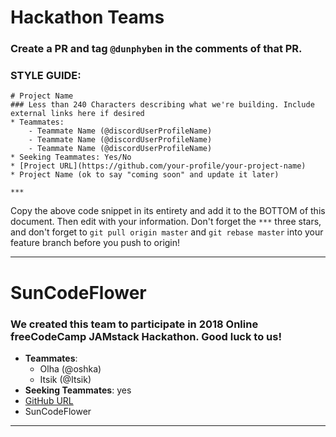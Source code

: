 # Hackathon Teams

### Create a PR and tag `@dunphyben` in the comments of that PR.

### STYLE GUIDE:  

```
# Project Name
### Less than 240 Characters describing what we're building. Include external links here if desired
* Teammates:
    - Teammate Name (@discordUserProfileName)
    - Teammate Name (@discordUserProfileName)
    - Teammate Name (@discordUserProfileName)
* Seeking Teammates: Yes/No
* [Project URL](https://github.com/your-profile/your-project-name)
* Project Name (ok to say "coming soon" and update it later)

***
```

Copy the above code snippet in its entirety and add it to the BOTTOM of this document. Then edit with your information. Don't forget the `***` three stars, and don't forget to `git pull origin master` and `git rebase master` into your feature branch before you push to origin!

***

# SunCodeFlower
### We created this team to participate in 2018 Online freeCodeCamp JAMstack Hackathon. Good luck to us!
* **Teammates**:
  - Olha  (@oshka)
  - Itsik  (@Itsik)
* **Seeking Teammates**: yes
* [GitHub URL](https://github.com/oshka/suncodeflower)
* SunCodeFlower

***
